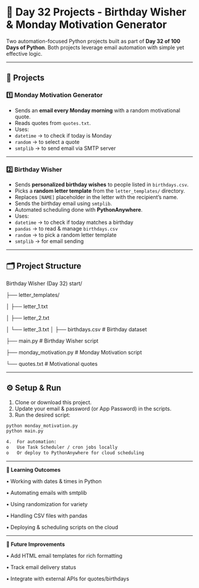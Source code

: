 # 🎉 Day 32 Projects - Birthday Wisher & Monday Motivation Generator

Two automation-focused Python projects built as part of **Day 32 of 100 Days of Python**. 
Both projects leverage email automation with simple yet effective logic.

---

## 🚀 Projects

### 1️⃣ Monday Motivation Generator
- Sends an **email every Monday morning** with a random motivational quote.
- Reads quotes from `quotes.txt`.
- Uses:
- `datetime` → to check if today is Monday
- `random` → to select a quote
- `smtplib` → to send email via SMTP server

---

### 2️⃣ Birthday Wisher
- Sends **personalized birthday wishes** to people listed in `birthdays.csv`.
- Picks a **random letter template** from the `letter_templates/` directory.
- Replaces `[NAME]` placeholder in the letter with the recipient’s name.
- Sends the birthday email using `smtplib`.
- Automated scheduling done with **PythonAnywhere**.
- Uses:
- `datetime` → to check if today matches a birthday
- `pandas` → to read & manage `birthdays.csv`
- `random` → to pick a random letter template
- `smtplib` → for email sending

---

## 🗂️ Project Structure

Birthday Wisher (Day 32) start/

├── letter_templates/

│   ├── letter_1.txt

│   ├── letter_2.txt

│   └── letter_3.txt
│
├── birthdays.csv              # Birthday dataset

├── main.py                    # Birthday Wisher script

├── monday_motivation.py       # Monday Motivation script

└── quotes.txt                 # Motivational quotes

---

## ⚙️ Setup & Run

1. Clone or download this project.
2. Update your email & password (or App Password) in the scripts.
3. Run the desired script:
```bash
python monday_motivation.py
python main.py

4.	For automation:
o	Use Task Scheduler / cron jobs locally
o	Or deploy to PythonAnywhere for cloud scheduling
```
________________________________________
**🎯 Learning Outcomes**

•	Working with dates & times in Python

•	Automating emails with smtplib

•	Using randomization for variety

•	Handling CSV files with pandas

•	Deploying & scheduling scripts on the cloud
________________________________________
**🌟 Future Improvements**

•	Add HTML email templates for rich formatting

•	Track email delivery status

•	Integrate with external APIs for quotes/birthdays
